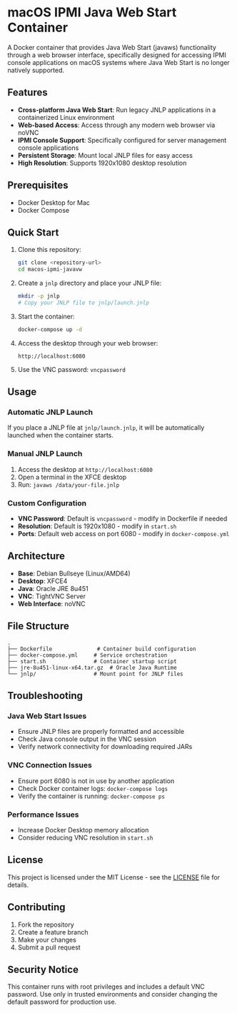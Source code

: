 # macOS IPMI Java Web Start Container

A Docker container that provides Java Web Start (javaws) functionality through a web browser interface, specifically designed for accessing IPMI console applications on macOS systems where Java Web Start is no longer natively supported.

## Features

- **Cross-platform Java Web Start**: Run legacy JNLP applications in a containerized Linux environment
- **Web-based Access**: Access through any modern web browser via noVNC
- **IPMI Console Support**: Specifically configured for server management console applications
- **Persistent Storage**: Mount local JNLP files for easy access
- **High Resolution**: Supports 1920x1080 desktop resolution

## Prerequisites

- Docker Desktop for Mac
- Docker Compose

## Quick Start

1. Clone this repository:
   ```bash
   git clone <repository-url>
   cd macos-ipmi-javavw
   ```

2. Create a `jnlp` directory and place your JNLP file:
   ```bash
   mkdir -p jnlp
   # Copy your JNLP file to jnlp/launch.jnlp
   ```

3. Start the container:
   ```bash
   docker-compose up -d
   ```

4. Access the desktop through your web browser:
   ```
   http://localhost:6080
   ```

5. Use the VNC password: `vncpassword`

## Usage

### Automatic JNLP Launch
If you place a JNLP file at `jnlp/launch.jnlp`, it will be automatically launched when the container starts.

### Manual JNLP Launch
1. Access the desktop at `http://localhost:6080`
2. Open a terminal in the XFCE desktop
3. Run: `javaws /data/your-file.jnlp`

### Custom Configuration
- **VNC Password**: Default is `vncpassword` - modify in Dockerfile if needed
- **Resolution**: Default is 1920x1080 - modify in `start.sh`
- **Ports**: Default web access on port 6080 - modify in `docker-compose.yml`

## Architecture

- **Base**: Debian Bullseye (Linux/AMD64)
- **Desktop**: XFCE4
- **Java**: Oracle JRE 8u451
- **VNC**: TightVNC Server
- **Web Interface**: noVNC

## File Structure

```
.
├── Dockerfile              # Container build configuration
├── docker-compose.yml     # Service orchestration
├── start.sh               # Container startup script
├── jre-8u451-linux-x64.tar.gz  # Oracle Java Runtime
└── jnlp/                  # Mount point for JNLP files
```

## Troubleshooting

### Java Web Start Issues
- Ensure JNLP files are properly formatted and accessible
- Check Java console output in the VNC session
- Verify network connectivity for downloading required JARs

### VNC Connection Issues
- Ensure port 6080 is not in use by another application
- Check Docker container logs: `docker-compose logs`
- Verify the container is running: `docker-compose ps`

### Performance Issues
- Increase Docker Desktop memory allocation
- Consider reducing VNC resolution in `start.sh`

## License

This project is licensed under the MIT License - see the [LICENSE](LICENSE) file for details.

## Contributing

1. Fork the repository
2. Create a feature branch
3. Make your changes
4. Submit a pull request

## Security Notice

This container runs with root privileges and includes a default VNC password. Use only in trusted environments and consider changing the default password for production use.